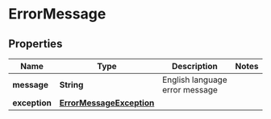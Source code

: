 
# ErrorMessage

## Properties
Name | Type | Description | Notes
------------ | ------------- | ------------- | -------------
**message** | **String** | English language error message | 
**exception** | [**ErrorMessageException**](ErrorMessageException.md) |  | 



